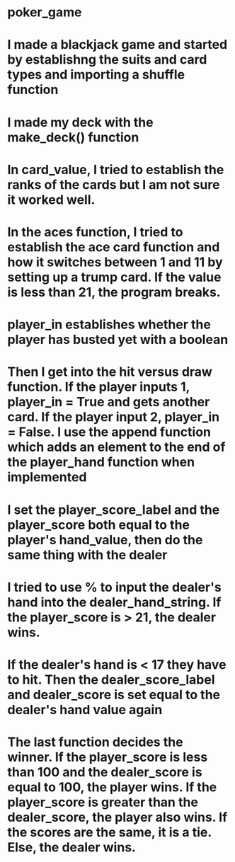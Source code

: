 # poker_game
# I made a blackjack game and started by establishng the suits and card types and importing a shuffle function
# I made my deck with the make_deck() function 
#
# In card_value, I tried to establish the ranks of the cards but I am not sure it worked well.
#
# In the aces function, I tried to establish the ace card function and how it switches between 1 and 11 by setting up a trump card. If the value is less than 21, the program breaks.
# 
# player_in establishes whether the player has busted yet with a boolean
#
# Then I get into the hit versus draw function. If the player inputs 1, player_in = True and gets another card. If the player input 2, player_in = False. I use the append function which adds an element to the end of the player_hand function when implemented
#
# I set the player_score_label and the player_score both equal to the player's hand_value, then do the same thing with the dealer
#
# I tried to use % to input the dealer's hand into the dealer_hand_string. If the player_score is > 21, the dealer wins.
#
# If the dealer's hand is < 17 they have to hit. Then the dealer_score_label and dealer_score is set equal to the dealer's hand value again
#
# The last function decides the winner. If the player_score is less than 100 and the dealer_score is equal to 100, the player wins. If the player_score is greater than the dealer_score, the player also wins. If the scores are the same, it is a tie. Else, the dealer wins.
#
#
#
#
#
#
#
#
#
#
#
